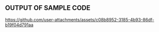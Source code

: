 ## OUTPUT OF SAMPLE CODE

https://github.com/user-attachments/assets/c08b8952-3185-4b93-86df-b19f04d791aa

